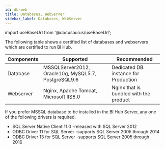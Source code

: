 ```yaml
---
id: db-web
title: Databases, WebServer
sidebar_label: Databases, WebServer
---
```


import useBaseUrl from '@docusaurus/useBaseUrl';

The following table shows a certified list of databases and webservers which are certified to run BI Hub.

| Components | Supported                                           | Recommended                            |
|------------|-----------------------------------------------------|----------------------------------------|
| Database   | MSSQLServer2012, Oracle10g, MySQL5.7, PostgreSQL9.6 | Dedicated DB instance for Production   |
| Webserver  | Nginx, Apache Tomcat, Microsoft IIS8.0              | Nginx that is bundled with the product |

If you prefer MSSQL database to be installed in the BI Hub Server, any one of the following drivers is required.

* SQL Server Native Client 11.0 -released with SQL Server 2012
* ODBC Driver 11 for SQL Server -supports SQL Server 2005 through 2014
* ODBC Driver 13 for SQL Server -supports SQL Server 2005 through 2016